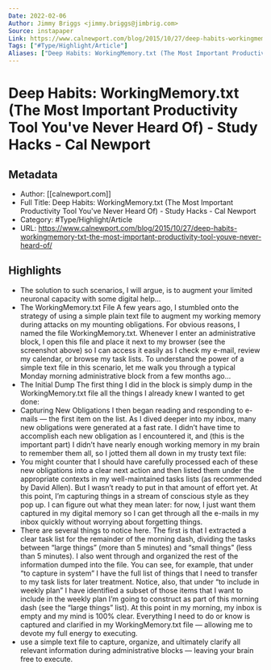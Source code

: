 ```yaml
---
Date: 2022-02-06
Author: Jimmy Briggs <jimmy.briggs@jimbrig.com>
Source: instapaper
Link: https://www.calnewport.com/blog/2015/10/27/deep-habits-workingmemory-txt-the-most-important-productivity-tool-youve-never-heard-of/
Tags: ["#Type/Highlight/Article"]
Aliases: ["Deep Habits: WorkingMemory.txt (The Most Important Productivity Tool You've Never Heard Of) - Study Hacks - Cal Newport", "Deep Habits: WorkingMemory.txt (The Most Important Productivity Tool You've Never Heard Of) - Study Hacks - Cal Newport"]
---
```

# Deep Habits: WorkingMemory.txt (The Most Important Productivity Tool You've Never Heard Of) - Study Hacks - Cal Newport

## Metadata
- Author: [[calnewport.com]]
- Full Title: Deep Habits: WorkingMemory.txt (The Most Important Productivity Tool You've Never Heard Of) - Study Hacks - Cal Newport
- Category: #Type/Highlight/Article
- URL: https://www.calnewport.com/blog/2015/10/27/deep-habits-workingmemory-txt-the-most-important-productivity-tool-youve-never-heard-of/

## Highlights
- The solution to such scenarios, I will argue, is to augment your limited neuronal capacity with some digital help…
- The WorkingMemory.txt File
  A few years ago, I stumbled onto the strategy of using a simple plain text file to augment my working memory during attacks on my mounting obligations.
  For obvious reasons, I named the file WorkingMemory.txt. Whenever I enter an administrative block, I open this file and place it next to my browser (see the screenshot above) so I can access it easily as I check my e-mail, review my calendar, or browse my task lists.
  To understand the power of a simple text file in this scenario, let me walk you through a typical Monday morning administrative block from a few months ago…
- The Initial Dump
  The first thing I did in the block is simply dump in the WorkingMemory.txt file all the things I already knew I wanted to get done:
- Capturing New Obligations
  I then began reading and responding to e-mails — the first item on the list. As I dived deeper into my inbox, many new obligations were generated at a fast rate. I didn’t have time to accomplish each new obligation as I encountered it, and (this is the important part) I didn’t have nearly enough working memory in my brain to remember them all, so I jotted them all down in my trusty text file:
- You might counter that I should have carefully processed each of these new obligations into a clear next action and then listed them under the appropriate contexts in my well-maintained tasks lists (as recommended by David Allen).
  But I wasn’t ready to put in that amount of effort yet.
  At this point, I’m capturing things in a stream of conscious style as they pop up. I can figure out what they mean later: for now, I just want them captured in my digital memory so I can get through all the e-mails in my inbox quickly without worrying about forgetting things.
- There are several things to notice here. The first is that I extracted a clear task list for the remainder of the morning dash, dividing the tasks between “large things” (more than 5 minutes) and “small things” (less than 5 minutes).
  I also went through and organized the rest of the information dumped into the file. You can see, for example, that under “to capture in system” I have the full list of things that I need to transfer to my task lists for later treatment.
  Notice, also, that under “to include in weekly plan” I have identified a subset of those items that I want to include in the weekly plan I’m going to construct as part of this morning dash (see the “large things” list).
  At this point in my morning, my inbox is empty and my mind is 100% clear. Everything I need to do or know is captured and clarified in my WorkingMemory.txt file — allowing me to devote my full energy to executing.
- use a simple text file to capture, organize, and ultimately clarify all relevant information during administrative blocks — leaving your brain free to execute.
